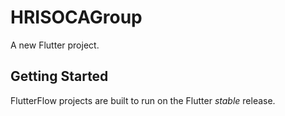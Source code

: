 # HRISOCAGroup

A new Flutter project.

## Getting Started

FlutterFlow projects are built to run on the Flutter _stable_ release.
